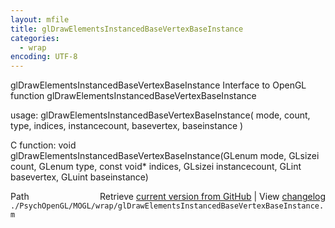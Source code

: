 ```yaml
---
layout: mfile
title: glDrawElementsInstancedBaseVertexBaseInstance
categories:
  - wrap
encoding: UTF-8
---
```


glDrawElementsInstancedBaseVertexBaseInstance  Interface to OpenGL function glDrawElementsInstancedBaseVertexBaseInstance

usage:  glDrawElementsInstancedBaseVertexBaseInstance( mode, count, type, indices, instancecount, basevertex, baseinstance )

C function:  void glDrawElementsInstancedBaseVertexBaseInstance(GLenum mode, GLsizei count, GLenum type, const void\* indices, GLsizei instancecount, GLint basevertex, GLuint baseinstance)


<div class="code_header" style="text-align:right;">
  <span style="float:left;">Path&nbsp;&nbsp;</span> <span class="counter">Retrieve <a href=
  "https://raw.github.com/Psychtoolbox-3/Psychtoolbox-3/beta/./PsychOpenGL/MOGL/wrap/glDrawElementsInstancedBaseVertexBaseInstance.m">current version from GitHub</a> | View <a href=
  "https://github.com/Psychtoolbox-3/Psychtoolbox-3/commits/beta/./PsychOpenGL/MOGL/wrap/glDrawElementsInstancedBaseVertexBaseInstance.m">changelog</a></span>
</div>
<div class="code">
  <code>./PsychOpenGL/MOGL/wrap/glDrawElementsInstancedBaseVertexBaseInstance.m</code>
</div>
